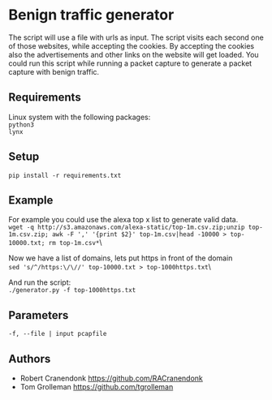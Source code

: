 # Benign traffic generator
The script will use a file with urls as input. The script visits each second one of those websites, while accepting the cookies. By accepting the cookies also the advertisements and other links on the website will get loaded. You could run this script while running a packet capture to generate a packet capture with benign traffic.

## Requirements
Linux system with the following packages:\
`python3`\
`lynx`

## Setup
`pip install -r requirements.txt`

## Example
For example you could use the alexa top x list to generate valid data. \
`wget -q http://s3.amazonaws.com/alexa-static/top-1m.csv.zip;unzip top-1m.csv.zip; awk -F ',' '{print $2}' top-1m.csv|head -10000 > top-10000.txt; rm top-1m.csv*`\

Now we have a list of domains, lets put https in front of the domain \
`sed 's/^/https:\/\//' top-10000.txt > top-1000https.txt`\

And run the script:\
`./generator.py -f top-1000https.txt`

 ## Parameters
 `-f, --file | input pcapfile`

 ## Authors

- Robert Cranendonk https://github.com/RACranendonk
- Tom Grolleman https://github.com/tgrolleman
